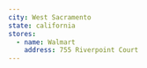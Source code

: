 ```yaml
---
city: West Sacramento
state: california
stores:
  - name: Walmart
    address: 755 Riverpoint Court
---
```

